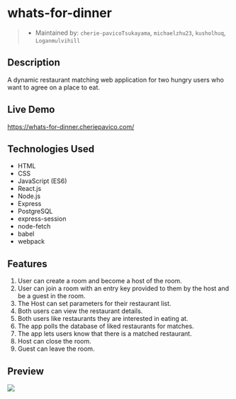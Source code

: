 # whats-for-dinner
> - Maintained by: `cherie-pavicoTsukayama`, `michaelzhu23`, `kusholhuq`, `Loganmulvihill`

## Description
A dynamic restaurant matching web application for two hungry users who want to agree on a place to eat.

## Live Demo
https://whats-for-dinner.cheriepavico.com/


## Technologies Used
  - HTML
  - CSS
  - JavaScript (ES6)
  - React.js
  - Node.js
  - Express
  - PostgreSQL
  - express-session
  - node-fetch
  - babel
  - webpack

  ## Features
 1. User can create a room and become a host of the room.
 1. User can join a room with an entry key provided to them by the host and be a guest in the room.
 1. The Host can set parameters for their restaurant list.
 1. Both users can view the restaurant details.
 1. Both users like restaurants they are interested in eating at.
 1. The app polls the database of liked restaurants for matches.
 1. The app lets users know that there is a matched restaurant.
 1. Host can close the room.
 1. Guest can leave the room.

 ## Preview
 <img src="server/public/images/whats-for-dinner.gif">
